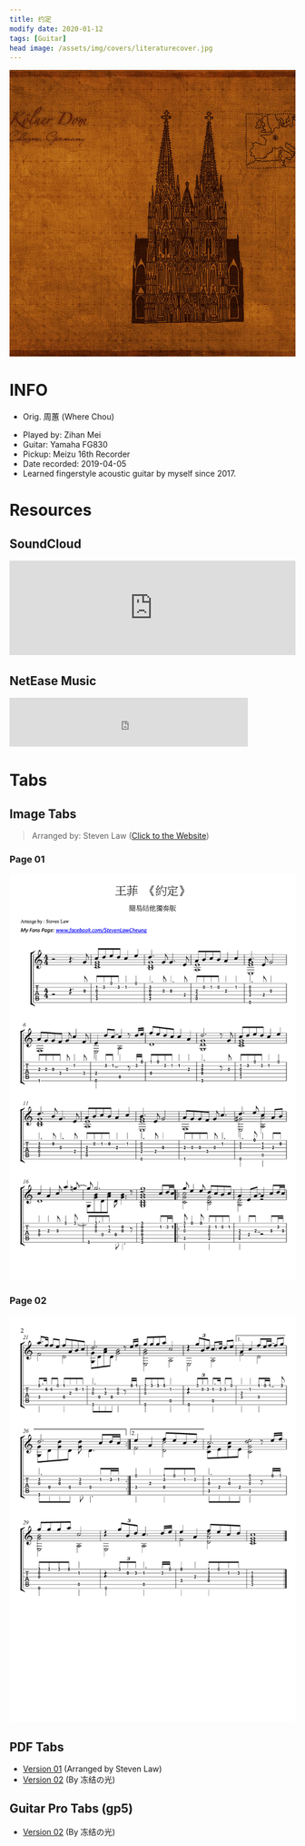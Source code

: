 ```yaml
---
title: 约定
modify date: 2020-01-12
tags: [Guitar]
head image: /assets/img/covers/literaturecover.jpg
---
```


![YuedingCover](../../assets/img/02literature/00guitar/2019-04-05-%E7%BA%A6%E5%AE%9A/coveryueding.jpg)

# INFO
* Orig. 周蕙 (Where Chou)
<!--more-->
* Played by: Zihan Mei
* Guitar: Yamaha FG830
* Pickup: Meizu 16th Recorder
* Date recorded: 2019-04-05
* Learned fingerstyle acoustic guitar by myself since 2017.

# Resources
## SoundCloud
<iframe width="100%" height="166" scrolling="no" frameborder="no" allow="autoplay" src="https://w.soundcloud.com/player/?url=https%3A//api.soundcloud.com/tracks/741231085&color=%23fd746c&auto_play=false&hide_related=false&show_comments=true&show_user=true&show_reposts=false&show_teaser=true"></iframe>

## NetEase Music

<iframe frameborder="no" border="0" marginwidth="0" marginheight="0" width=420 height=86 src="https://music.163.com/outchain/player?type=3&id=2060489358&auto=0&height=66"></iframe>

# Tabs

## Image Tabs
> Arranged by: Steven Law ([Click to the Website](https://stevenlawguitar.com))

### Page 01

![TheEndofTheWorld01](../../assets/img/02literature/00guitar/2019-04-05-%E7%BA%A6%E5%AE%9A/%E7%BA%A6%E5%AE%9AbyStevenLawfret.401.jpg)

### Page 02

![TheEndofTheWorld02](../../assets/img/02literature/00guitar/2019-04-05-%E7%BA%A6%E5%AE%9A/%E7%BA%A6%E5%AE%9AbyStevenLawfret.402.jpg)

## PDF Tabs

* [Version 01](/assets/img/02literature/00guitar/2019-04-05-约定/约定byStevenLawfret.4.pdf) (Arranged by Steven Law)
* [Version 02](/assets/img/02literature/00guitar/2019-04-05-约定/约定冻结の光.pdf) (By 冻结の光)

## Guitar Pro Tabs (gp5)

* [Version 02](/assets/img/02literature/00guitar/2019-04-05-约定/约定冻结の光.gp5) (By 冻结の光)
